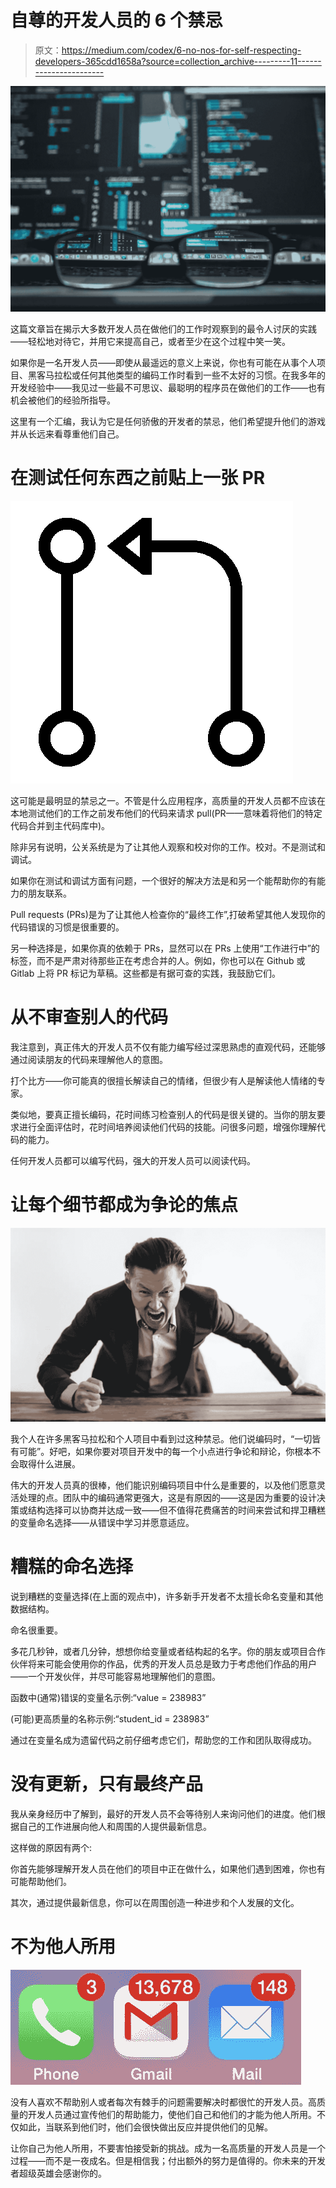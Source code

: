 # 自尊的开发人员的 6 个禁忌

> 原文：<https://medium.com/codex/6-no-nos-for-self-respecting-developers-365cdd1658a?source=collection_archive---------11----------------------->

![](img/13ab18ba66ea059554d21cb0f1372e68.png)

这篇文章旨在揭示大多数开发人员在做他们的工作时观察到的最令人讨厌的实践——轻松地对待它，并用它来提高自己，或者至少在这个过程中笑一笑。

如果你是一名开发人员——即使从最遥远的意义上来说，你也有可能在从事个人项目、黑客马拉松或任何其他类型的编码工作时看到一些不太好的习惯。在我多年的开发经验中——我见过一些最不可思议、最聪明的程序员在做他们的工作——也有机会被他们的经验所指导。

这里有一个汇编，我认为它是任何骄傲的开发者的禁忌，他们希望提升他们的游戏并从长远来看尊重他们自己。

# **在测试任何东西之前贴上一张 PR**

![](img/684c6863359e4f458c96f72291c9f062.png)

这可能是最明显的禁忌之一。不管是什么应用程序，高质量的开发人员都不应该在本地测试他们的工作之前发布他们的代码来请求 pull(PR——意味着将他们的特定代码合并到主代码库中)。

除非另有说明，公关系统是为了让其他人观察和校对你的工作。校对。不是测试和调试。

如果你在测试和调试方面有问题，一个很好的解决方法是和另一个能帮助你的有能力的朋友联系。

Pull requests (PRs)是为了让其他人检查你的“最终工作”,打破希望其他人发现你的代码错误的习惯是很重要的。

另一种选择是，如果你真的依赖于 PRs，显然可以在 PRs 上使用“工作进行中”的标签，而不是严肃对待那些正在考虑合并的人。例如，你也可以在 Github 或 Gitlab 上将 PR 标记为草稿。这些都是有据可查的实践，我鼓励它们。

# **从不审查别人的代码**

我注意到，真正伟大的开发人员不仅有能力编写经过深思熟虑的直观代码，还能够通过阅读朋友的代码来理解他人的意图。

打个比方——你可能真的很擅长解读自己的情绪，但很少有人是解读他人情绪的专家。

类似地，要真正擅长编码，花时间练习检查别人的代码是很关键的。当你的朋友要求进行全面评估时，花时间培养阅读他们代码的技能。问很多问题，增强你理解代码的能力。

任何开发人员都可以编写代码，强大的开发人员可以阅读代码。

# **让每个细节都成为争论的焦点**

![](img/8f32bb90babe90b5749d859aa888d589.png)

我个人在许多黑客马拉松和个人项目中看到过这种禁忌。他们说编码时，“一切皆有可能”。好吧，如果你要对项目开发中的每一个小点进行争论和辩论，你根本不会取得什么进展。

伟大的开发人员真的很棒，他们能识别编码项目中什么是重要的，以及他们愿意灵活处理的点。团队中的编码通常更强大，这是有原因的——这是因为重要的设计决策或结构选择可以协商并达成一致——但不值得花费痛苦的时间来尝试和捍卫糟糕的变量命名选择——从错误中学习并愿意适应。

# **糟糕的命名选择**

说到糟糕的变量选择(在上面的观点中)，许多新手开发者不太擅长命名变量和其他数据结构。

命名很重要。

多花几秒钟，或者几分钟，想想你给变量或者结构起的名字。你的朋友或项目合作伙伴将来可能会使用你的作品，优秀的开发人员总是致力于考虑他们作品的用户——一个开发伙伴，并尽可能容易地理解他们的意图。

函数中(通常)错误的变量名示例:“value = 238983”

(可能)更高质量的名称示例:“student_id = 238983”

通过在变量名成为遗留代码之前仔细考虑它们，帮助您的工作和团队取得成功。

# **没有更新，只有最终产品**

我从亲身经历中了解到，最好的开发人员不会等待别人来询问他们的进度。他们根据自己的工作进展向他人和周围的人提供最新信息。

这样做的原因有两个:

你首先能够理解开发人员在他们的项目中正在做什么，如果他们遇到困难，你也有可能帮助他们。

其次，通过提供最新信息，你可以在周围创造一种进步和个人发展的文化。

# **不为他人所用**

![](img/b30c5fb2644f79acfa36db4ae318b1ee.png)

没有人喜欢不帮助别人或者每次有棘手的问题需要解决时都很忙的开发人员。高质量的开发人员通过宣传他们的帮助能力，使他们自己和他们的才能为他人所用。不仅如此，当联系到他们时，他们会很快做出反应并提供他们的见解。

让你自己为他人所用，不要害怕接受新的挑战。成为一名高质量的开发人员是一个过程——而不是一夜成名。但是相信我；付出额外的努力是值得的。你未来的开发者超级英雄会感谢你的。